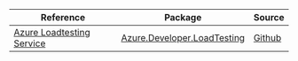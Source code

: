 | Reference | Package | Source |
|---|---|---|
|[Azure Loadtesting Service ](developer.loadtesting-readme.md)|[Azure.Developer.LoadTesting](https://www.nuget.org/packages/Azure.Developer.LoadTesting)|[Github](https://github.com/Azure/azure-sdk-for-net/blob/main/sdk/loadtestservice/Azure.Developer.LoadTesting)|
